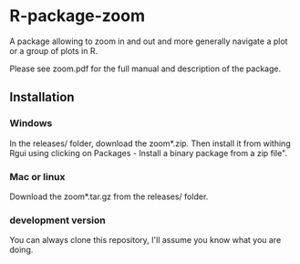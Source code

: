 R-package-zoom
==============

A package allowing to zoom in and out and more generally navigate a plot or a group of plots in R.

Please see zoom.pdf for the full manual and description of the package.

Installation
------------
### Windows
In the releases/ folder, download the zoom\*.zip. Then install it from withing Rgui using clicking on Packages - Install a binary package from a zip file".

### Mac or linux
Download the zoom\*.tar.gz from the releases/ folder. 

### development version
You can always clone this repository, I'll assume you know what you are doing.

